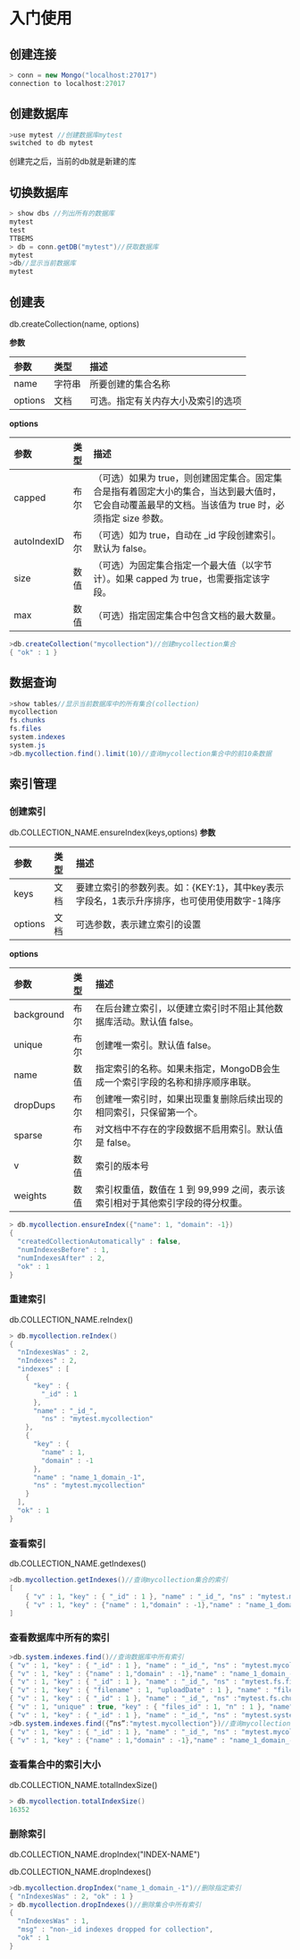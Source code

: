 # 入门使用

## 创建连接
```csharp
> conn = new Mongo("localhost:27017")
connection to localhost:27017
```
## 创建数据库

```csharp
>use mytest //创建数据库mytest
switched to db mytest
```
创建完之后，当前的db就是新建的库
## 切换数据库
```csharp
> show dbs //列出所有的数据库
mytest
test
TTBEMS
> db = conn.getDB("mytest")//获取数据库
mytest
>db//显示当前数据库
mytest
```

## 创建表
 db.createCollection(name, options)

 **参数**
 
|参数	|类型	|描述|
|:---|:---|:---|
|name|字符串|所要创建的集合名称
|options	|文档	|可选。指定有关内存大小及索引的选项

**options**

|参数	|类型	|描述|
|:---|:---|:---|
|capped	|布尔	|（可选）如果为 true，则创建固定集合。固定集合是指有着固定大小的集合，当达到最大值时，它会自动覆盖最早的文档。当该值为 true 时，必须指定 size 参数。|
|autoIndexID	|布尔	|（可选）如为 true，自动在 _id 字段创建索引。默认为 false。|
|size	|数值	|（可选）为固定集合指定一个最大值（以字节计）。如果 capped 为 true，也需要指定该字段。|
|max	|数值	|（可选）指定固定集合中包含文档的最大数量。|

```csharp
>db.createCollection("mycollection")//创建mycollection集合
{ "ok" : 1 }
```

## 数据查询
```csharp
>show tables//显示当前数据库中的所有集合(collection)
mycollection
fs.chunks
fs.files
system.indexes
system.js
>db.mycollection.find().limit(10)//查询mycollection集合中的前10条数据
```

## 索引管理
### 创建索引
db.COLLECTION_NAME.ensureIndex(keys,options)
 **参数**
 
|参数	|类型	|描述|
|:---|:---|:---|
|keys|文档|要建立索引的参数列表。如：{KEY:1}，其中key表示字段名，1表示升序排序，也可使用使用数字-1降序
|options	|文档	|可选参数，表示建立索引的设置

**options**

|参数	|类型	|描述|
|:---|:---|:---|
|background	|布尔	|在后台建立索引，以便建立索引时不阻止其他数据库活动。默认值 false。|
|unique	|布尔	|创建唯一索引。默认值 false。|
|name	|数值	|指定索引的名称。如果未指定，MongoDB会生成一个索引字段的名称和排序顺序串联。|
|dropDups|布尔|创建唯一索引时，如果出现重复删除后续出现的相同索引，只保留第一个。|
|sparse|布尔|对文档中不存在的字段数据不启用索引。默认值是 false。|
|v|数值|索引的版本号|
|weights|数值|索引权重值，数值在 1 到 99,999 之间，表示该索引相对于其他索引字段的得分权重。|

```csharp
> db.mycollection.ensureIndex({"name": 1, "domain": -1})
{
  "createdCollectionAutomatically" : false,
  "numIndexesBefore" : 1,
  "numIndexesAfter" : 2,
  "ok" : 1
}
```

### 重建索引
db.COLLECTION_NAME.reIndex()
```csharp
> db.mycollection.reIndex()
{
  "nIndexesWas" : 2,
  "nIndexes" : 2,
  "indexes" : [
    {
	  "key" : {
		"_id" : 1
	  },
	  "name" : "_id_",
		"ns" : "mytest.mycollection"
	},
	{
	  "key" : {
		"name" : 1,
		"domain" : -1
	  },
	  "name" : "name_1_domain_-1",
	  "ns" : "mytest.mycollection"
	}
  ],
  "ok" : 1
}
```
### 查看索引
db.COLLECTION_NAME.getIndexes()
```csharp
>db.mycollection.getIndexes()//查询mycollection集合的索引
[
    { "v" : 1, "key" : { "_id" : 1 }, "name" : "_id_", "ns" : "mytest.mycollection" },
    { "v" : 1, "key" : {"name" : 1,"domain" : -1},"name" : "name_1_domain_-1","ns" : "mytest.mycollection"}
]
```

### 查看数据库中所有的索引
```csharp
>db.system.indexes.find()//查询数据库中所有索引
{ "v" : 1, "key" : { "_id" : 1 }, "name" : "_id_", "ns" : "mytest.mycollection" }
{ "v" : 1, "key" : {"name" : 1,"domain" : -1},"name" : "name_1_domain_-1","ns" : "mytest.mycollection"}
{ "v" : 1, "key" : { "_id" : 1 }, "name" : "_id_", "ns" : "mytest.fs.files" }
{ "v" : 1, "key" : { "filename" : 1, "uploadDate" : 1 }, "name" : "filename_1_uploadDate_1", "ns" : "mytest.fs.files" }
{ "v" : 1, "key" : { "_id" : 1 }, "name" : "_id_", "ns" :"mytest.fs.chunks" }
{ "v" : 1, "unique" : true, "key" : { "files_id" : 1, "n" : 1 }, "name" : "files_id_1_n_1", "ns" : "mytest.fs.chunks" }
{ "v" : 1, "key" : { "_id" : 1 }, "name" : "_id_", "ns" : "mytest.system.js" }
>db.system.indexes.find({“ns”:"mytest.mycollection"})//查询mycollection集合的索引
{ "v" : 1, "key" : { "_id" : 1 }, "name" : "_id_", "ns" : "mytest.mycollection" }
{ "v" : 1, "key" : {"name" : 1,"domain" : -1},"name" : "name_1_domain_-1","ns" : "mytest.mycollection"}
```

### 查看集合中的索引大小
db.COLLECTION_NAME.totalIndexSize()
```csharp
> db.mycollection.totalIndexSize()
16352
```
### 删除索引
db.COLLECTION_NAME.dropIndex("INDEX-NAME")

db.COLLECTION_NAME.dropIndexes()
```csharp
>db.mycollection.dropIndex("name_1_domain_-1")//删除指定索引
{ "nIndexesWas" : 2, "ok" : 1 }
> db.mycollection.dropIndexes()//删除集合中所有索引
{
  "nIndexesWas" : 1,
  "msg" : "non-_id indexes dropped for collection",
  "ok" : 1
}
```